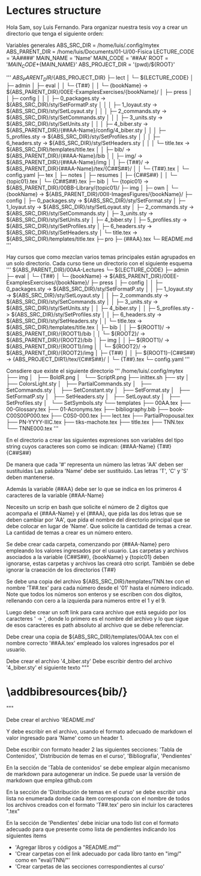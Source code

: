 # Lectures structure

Hola Sam, soy Luis Fernando. Para organizar nuestra tesis voy a crear un directorio que tenga el siguiente orden:

Variables generales
ABS_SRC_DIR = /home/luis/.config/mytex
ABS_PARENT_DIR = /home/luis/Documents/01-U/00-Fisica
LECTURE_CODE = 'AA####'
MAIN_NAME = 'Name'
MAIN_CODE = '##AA'
ROOT = '${MAIN_CODE}+${MAIN_NAME}'
ABS_PROJECT_DIR = '(pwd)/${ROOT}'

'''
${ABS_PARENT_DIR}/${ABS_PROJECT_DIR}
├─ lect
│ └─ ${LECTURE_CODE}
│ ├─ admin
│ ├─ eval
│ │ └─ {T##}
│ │ └─ {bookName} -> ${ABS_PARENT_DIR}/00EE-ExamplesExercises/{bookName}/
│ ├─ press
│ │ ├─ config
│ │ │ ├─ 0_packages.sty -> ${ABS_SRC_DIR}/sty/SetFormatP.sty
│ │ │ ├─ 1_loyaut.sty -> ${ABS_SRC_DIR}/sty/SetLoyaut.sty
│ │ │ ├─ 2_commands.sty -> ${ABS_SRC_DIR}/sty/SetCommands.sty
│ │ │ ├─ 3_units.sty -> ${ABS_SRC_DIR}/sty/SetUnits.sty
│ │ │ ├─ 4_biber.sty -> ${ABS_PARENT_DIR}/{##AA-Name}/config/4_biber.sty
│ │ │ ├─ 5_profiles.sty -> ${ABS_SRC_DIR}/sty/SetProfiles.sty
│ │ │ ├─ 6_headers.sty -> ${ABS_SRC_DIR}/sty/SetHeaders.sty
│ │ │ └─ title.tex -> ${ABS_SRC_DIR}/templates/title.tex
│ │ ├─ bib/ -> ${ABS_PARENT_DIR}/{##AA-Name}/bib
│ │ ├─ img/ -> ${ABS_PARENT_DIR}/{##AA-Name}/img
│ │ ├─ {T##}/ -> ${ABS_PARENT_DIR}{##AA-Name}/tex/{C##S##}/
│ │ └─ {T##}.tex
│ └─ config.yaml
├─ tex
│ ├─ notes
│ ├─ resumes
│ ├─ {C##S##}
│ │ └─ {topic01}.tex
│ └─ {C##S##}.tex
├─ bib
│ └─ {topic01} -> ${ABS_PARENT_DIR}/00BB-Library/{topic01}/
├─ img
│ ├─ own
│ └─ {bookName} -> ${ABS_PARENT_DIR}/00II-ImagesFigures/{bookName}/
├─ config
│ ├─ 0_packages.sty -> ${ABS_SRC_DIR}/sty/SetFormat.sty
│ ├─ 1_loyaut.sty -> ${ABS_SRC_DIR}/sty/SetLoyaut.sty
│ ├─ 2_commands.sty -> ${ABS_SRC_DIR}/sty/SetCommands.sty
│ ├─ 3_units.sty -> ${ABS_SRC_DIR}/sty/SetUnits.sty
│ ├─ 4_biber.sty
│ ├─ 5_profiles.sty -> ${ABS_SRC_DIR}/sty/SetProfiles.sty
│ ├─ 6_headers.sty -> ${ABS_SRC_DIR}/sty/SetHeaders.sty
│ └─ title.tex -> ${ABS_SRC_DIR}/templates/title.tex
├─ pro
├─ {##AA}.tex
└─ README.md
'''

Hay cursos que como mezclan varios temas principales están agrupados en
un solo directorio. Cada curso tiene un directorio con el siguiente esquema
'''
${ABS_PARENT_DIR}/00AA-Lectures
└─ ${LECTURE_CODE}
├─ admin
├─ eval
│ └─ {T##}
│ └─ {bookName} -> ${ABS_PARENT_DIR}/00EE-ExamplesExercises/{bookName}/
├─ press
│ ├─ config
│ │ ├─ 0_packages.sty -> ${ABS_SRC_DIR}/sty/SetFormatP.sty
│ │ ├─ 1_loyaut.sty -> ${ABS_SRC_DIR}/sty/SetLoyaut.sty
│ │ ├─ 2_commands.sty -> ${ABS_SRC_DIR}/sty/SetCommands.sty
│ │ ├─ 3_units.sty -> ${ABS_SRC_DIR}/sty/SetUnits.sty
│ │ ├─ 4_biber.sty
│ │ ├─ 5_profiles.sty -> ${ABS_SRC_DIR}/sty/SetProfiles.sty
│ │ ├─ 6_headers.sty -> ${ABS_SRC_DIR}/sty/SetHeaders.sty
│ │ └─ title.tex -> ${ABS_SRC_DIR}/templates/title.tex
│ ├─ bib
│ │ ├─ ${ROOT1}/ -> ${ABS_PARENT_DIR}/{ROOT1}/bib
│ │ └─ ${ROOT2}/ -> ${ABS_PARENT_DIR}/{ROOT2}/bib
│ ├─ img
│ │ ├─ ${ROOT1}/ -> ${ABS_PARENT_DIR}/{ROOT1}/img
│ │ └─ ${ROOT2}/ -> ${ABS_PARENT_DIR}/{ROOT2}/img
│ ├─ {T##}
│ │ ├─ ${ROOT1}-{C##S##} -> {ABS_PROJECT_DIR1}/tex/{C##S##}/
│ └─ {T##}.tex
└─ config.yaml
'''

Consdiere que existe el siguiente directorio
'''
/home/luis/.config/mytex
├── img
│   ├── BoldR.png
│   └── ScriptR.png
├── inittex.sh
├── sty
│   ├── ColorsLight.sty
│   ├── PartialCommands.sty
│   ├── SetCommands.sty
│   ├── SetConstant.sty
│   ├── SetFormat.sty
│   ├── SetFormatP.sty
│   ├── SetHeaders.sty
│   ├── SetLoyaut.sty
│   ├── SetProfiles.sty
│   └── SetSymbols.sty
└── templates
├── 00AA.tex
├── 00-Glossary.tex
├── 01-Acronyms.tex
├── bibliography.bib
├── book-C00S00P000.tex
├── C0S0-000.tex
├── lect.tex
├── PartialPropousal.tex
├── PN-YYYY-IIIC.tex
├── tiks-machote.tex
├── title.tex
├── TNN.tex
└── TNNE000.tex
'''

En el directorio a crear las siguientes expresiones son variables del tipo string cuyos caracteres son como se indican:
{##AA-Name}
{T##}
{C##S##}

De manera que cada '#' representa un número las letras 'AA' deben ser sustituidas
Las palabra 'Name' debe ser sustituido.
Las letras 'T', 'C' y 'S' deben mantenerse.

Además la variable {##AA} debe ser lo que se indica en los primeros 4 caracteres de la variable {##AA-Name}

Necesito un scrip en bash que solicite el número de 2 dígitos que acompaña el {##AA-Name} y el {##AA}, que pida las dos letras que se deben cambiar por 'AA', que pida el nombre del directorio principal que se debe colocar en lugar de 'Name'. Que solicite la cantidad de temas a crear. La cantidad de temas a crear es un número entero.

Se debe crear cada carpeta, comenzando por {##AA-Name} pero empleando los valores ingresados por el usuario.
Las carpetas y archivos asociados a la variable {C##S##}, {bookName} y {topic01} deben ignorarse, estas carpetas y archivos las creará otro script.
También se debe ignorar la craeación de los directorios {T##}

Se debe una copia del archivo ${ABS_SRC_DIR}/templates/TNN.tex con el nombre 'T##.tex' para cada número desde el '01' hasta el número indicado. Note que todos los números son enteros y se escriben con dos dígitos, rellenando con cero a la izquierda para números entre el 1 y el 9.

Luego debe crear un soft link para cara archivo que está seguido por los caracteres ' -> ', donde lo primero es el nombre del archivo y lo que sigue de esos caracteres es path absoluto al archivo que se debe referenciar.

Debe crear una copia de ${ABS_SRC_DIR}/templates/00AA.tex con el nombre correcto '##AA.tex' empleado los valores ingresados por el usuario.

Debe crear el archivo '4_biber.sty'
Debe escribir dentro del archivo '4_biber.sty' el siguiente texto
"""

# \addbibresources{bib/}

"""

Debe crear el archivo 'README.md'

Y debe escribir en el archivo, usando el formato adecuado de markdown el valor ingresado para 'Name' como un header 1.

Debe escribir con formato header 2 las siguientes secciones: 'Tabla de Contenidos', 'Distribución de temas en el curso', 'Bibliografía', 'Pendientes'

En la sección de 'Tabla de contenidos' se debe emplear algún mecanismo de markdown para autogenerar un índice. Se puede usar la versión de markdown que emplea github.com

En la sección de 'Distribución de temas en el curso' se debe escribir una lista no enumerada donde cada item corresponda con el nombre de todos los archivos creados con el formato 'T##.tex' pero sin incluir los caracteres ".tex"

En la sección de 'Pendientes' debe iniciar una todo list con el formato adecuado para que presente como lista de pendientes indicando los siguientes items

- 'Agregar libros y códigos a "README.md"'
- 'Crear carpetas con el link adecuado por cada libro tanto en "img/" como en "eval/TNN/"'
- 'Crear carpetas de las secciones correspondientes al curso'
